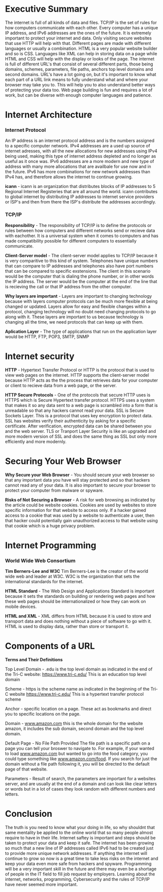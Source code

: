 # Executive Summary 
The internet is full of all kinds of data and files. TCP/IP is the set of rules for how computers communicate with each other. Every computer has a unique IP address, and IPv6 addresses are the ones of the future. It is extremely important to protect your internet and data. Only visiting secure websites that use HTTP will help with that. Different pages are made with different languages or usually a combination. HTML is a very popular website builder and so is CSS. Languages like XML can help in storing data on a page while HTML and CSS will help with the display or looks of the page. The internet is full of different URL's that consist of several different parts, those being domains, schemes, parameters, file paths, anchors top level domains and second domains. URL's have a lot going on, but it's important to know what each part of a URL link means to fully understand what and where your browser may take you to. This will help you to also understand better ways of protecting your data too. Web page building is fun and requires a lot of work, but can be diverse with enough computer languages and patience. 
# Internet Architecture

### Internet Protocol
An IP address is an internet protocol address and is the numbers assigned to a specific computer network. IPv4 addresses are a used up source of internet adresses, with all the new allocations for new addresses using IPv4 being used, making this type of internet address depleted and no longer as useful as it once was. IPv6 addresses are a more modern and new type of address with many more allocations that are availbale for use now and in the future. IPv6 has more combinations for new network addresses than IPv4 has, and therefore allows the internet to continue growing.  

**icann** - icann is an organization that distributes blocks of IP addresses to 5 Regional Internet Registeries that are all around the world. icann contributes to global internet by distributing IP addresses to internet service providers or ISP's and then from there the ISP's distribute the addresses accordingly.

### TCP/IP

**Responsibility** - The responsibility of TCP/IP is to define the protocols or rules between how computers and different networks send or recieve data with eachother. It is a universal system when it comes to computers and has made compatibility possible for different computers to essentially communicate. 

**Client-Server model** - The client-server model applies to TCP/IP because it is very comparitive to this kind of system. Telephones have  unique numbers that can compare to IP addresses and telephones also have port numbers that can be compared to specific exstensions. The client in this scenario would be the computer that is dialing the phone number, or in other words the IP address. The server would be the computer at the end of the line that is recieving the call or that IP address from the other computer.

**Why layers are important** - Layers are important to changing technology because with layers computer protocols can be much more flexible at being changed or updated. Layers allow for easy and flexible changes within a protocol, changing technology will no doubt need changing protocols to go along with it. These layers are important to us because technology is changing all the time, we need protocols that can keep up with them. 

**Aplication Layer** - The type of applications that run on the application layer would be HTTP, FTP, POP3, SMTP, SNMP

# Internet security 

**HTTP** - Hypertext Transfer Protocol or HTTP is the protocol that is used to view web pages on the internet. HTTP supports the client-server model because HTTP acts as the the process that retrieves data for your computer or client to recieve data from a web page, or the server.

**HTTP Secure Protocols** - One of the protocols that secure HTTP uses is HTTPS which is Secure Hypertext transfer protocol. HTTPS uses a system that makes it so any data sent to a web page is scrambled into a form that is unreadable so that any hackers cannot read your data. SSL is Secure Sockets Layer. This is a protocol that uses key encryption to protect data. SSL has websites verify their authenticity by asking for a specific certificate. After verification, encrypted data can be shared between you and the web server. TLS or Tranport Layer Security is like an upgraded and more modern version of SSL and does the same thing as SSL but only more efficiently and more modernly. 

# Securing Your Web Browser 

**Why Secure your Web Browser** - You should secure your web browser so that any important data you have will stay protected and so that hackers cannot read any of your data. It is also important to secure your browser to protect your computer from malware or spyware. 

**Risks of Not Securing a Browser** - A risk for web browsing as indicated by the article could be website cookies. Cookies are used by websites to store specific information for that website to access only. If a hacker gained access to a cookie that was used by a website to authenticate a user, then that hacker could potentially gain unauthorized access to that website using that cookie which is a huge privacy problem.   

# Internet Programming 

### World Wide Web Consortium

**Tim Berners-Lee and W3C** Tim Berners-Lee is the creator of the world wide web and leader at W3C. W3C is the organization that sets the international standards for the internet.

**HTML Standard** - The Web Design and Applications Standard is important because it sets the standards on building or rendering web pages and how these web pages should be internationalized or how they can work on mobile devices. 

**HTML and XML** - XML differs from HTML because it is used to store and transport data and does nothing without a piece of software to go with it. HTML is used to display data, rather than store or transport it. 

# Components of a URL

**Terms and Their Definitions**  

Top Level Domain - .edu is the top level domain as indicated in the end of the Tri-C website: https://www.tri-c.edu/
This is an education top level domain 

Scheme - https is the scheme name as indicated in the beginning of the Tri-C website https://www.tri-c.edu/ 
This is a hypertext transfer protocol scheme

Anchor - specific location on a page. These act as bookmarks and direct you to specific locations on the page.

Domain - www.amazon.com  this is the whole domain for the website amazon, it includes the sub domain, second domain and the top level domain.

Default Page - No File Path Provided The file path is a specific path on a page you can tell your broswer to navigate to. For example, if your wanted to load www.amazon.com but wanted to go into the food category, you could type something like www.amazon.com/food. If you search for just the domain without a file path following it, you will be directed to the default page of that website. 

Parameters - Result of search, the parameters are important for a websites server, and are usually at the end of a domain and can look like clear letters or words but in a lot of cases they look random with different numbers and letters.

# Conclusion

The truth is you need to know what your doing in life, so why shouldnt that same mentality be applied to the online world that so many people almost require to have in their life. Internet saftey is important and steps should be taken to protect your data and keep it safe. The internet has been growing so much that a new line of IP addresses called IPv6 had to be created just to provide more unique
network addresses. If anything the internet will continue to grow so now is a great time to take less risks on the internet and keep your data even more safe from hackers and spyware. Programming will be a very important skill in the future and there may even be a shortage of people in the IT field to fill job request by employers. Learning about the internet, networks, programming, Cybersecurity and the rules of TCP/IP have never seemed more important. 
